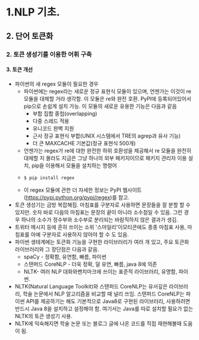 # 1.NLP 기초.
## 2. 단어 토큰화
### 2. 토큰 생성기를 이용한 어휘 구축
#### 3. 토큰 개선
- 파이썬의 새 regex 모듈이 필요한 경우
  - 파이썬에는 regex라는 새로운 정규 표현식 모듈이 있으며, 언젠가는 이것이 re 모듈을 대체할 거라 생각함. 이 모듈은 re와 완전 호환. PyPl에 등록되어있어서 pip으로 손쉽게 설치 가능. 이 모듈의 새로운 유용한 기능은 다음과 같음
    - 부합 집합 중첩(overlapping)
    - 다중 스레드 적용
    - 유니코드 완벽 지원
    - 근사 정규 표현식 부합(UNIX 시스템에서 TRE의 agrep과 유사 기능)
    - 더 큰 MAXCACHE 기본값(정규 표현식 500개)
  - 언젠가는 regex가 re에 대한 완전한 하위 호환성을 제공해서 re 모듈을 완전히 대체할 지 몰라도 지금은 그냥 하나의 외부 패키지이므로 패키지 관리자 이용 설치, pip을 이용해서 모듈을 설치하는 명령어
  - ```bash
    $ pip install regex
    ``` 
  - 이 regex 모듈에 관한 더 자세한 정보는 PyPI 웹사이트(https://pypi.python.org/pypi/regex)를 참고.
- 토큰 생성기는 금방 복잡해짐. 마침표를 구분자로 사용하면 문장들을 잘 분할 할 수 있지만. 숫자 바로 다음의 마침표는 문장의 끝이 아니라 소수점일 수 있음. 그런 경우 하나의 소수가 정수부와 소수부로 분리되는 바람직하지 않은 결과가 생김.
- 트위터 메시지 등에 흔히 쓰이는 소위 '스마일리'이모티콘에도 종종 마침표 사용, 마침표를 아예 구분자로 사용하지 않아야 할 수 도 있음. 
- 파이썬 생테계에는 토큰화 기능을 구현한 라이브러리가 여러 개 있고, 주요 토큰화 라이브러리와 그 장단점은 다음과 같음.
  - spaCy - 정확함, 유연함, 빠름, 파이썬
  - 스탠퍼드 CoreNLP - 더욱 정확, 덜 유연, 빠름, java 8에 의존
  - NLTK- 여러 NLP 대화와벤치마크에 쓰이는 표준적 라이브러리, 유명함, 파이썬.
- NLTK(Natural Language Toolkit)와 스탠퍼드 CoreNLP는 유서깊은 라이브러리, 학술 논문에서 NLP 알고리즘을 비교할 때 널리 쓰임. 스탠퍼드 CoreNLP는 파이썬 API를 제공하기는 해도 기본적으로 Java8로 구현된 라이브러리, 사용하려면 반드시 Java 8을 설치하고 설정해야 함. 여기서는 Java를 따로 설치할 필요가 없는 NLTK의 토큰 생성기 사용.
- NLTK에 익숙해지면 학술 논문 또는 블로그 글에 나온 코드를 직접 재현해볼때 도움이 됨.
